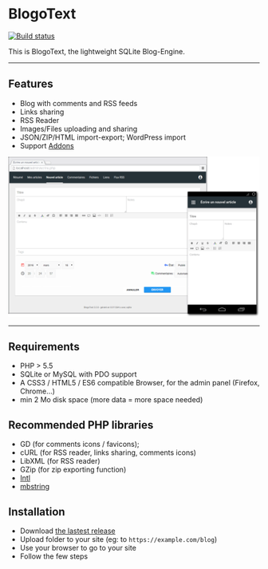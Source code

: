 # BlogoText

[![Build status](https://travis-ci.org/BlogoText/blogotext.svg?branch=dev)](https://travis-ci.org/BlogoText/blogotext)

This is BlogoText, the lightweight SQLite Blog-Engine.

---

## Features
 * Blog with comments and RSS feeds
 * Links sharing
 * RSS Reader
 * Images/Files uploading and sharing
 * JSON/ZIP/HTML import-export; WordPress import
 * Support [Addons](https://github.com/BlogoText/blogotext-addons)

![BlogoText screenshot](https://raw.githubusercontent.com/BlogoText/blogotext/dev/preview.png)

---

## Requirements
 * PHP > 5.5
 * SQLite or MySQL with PDO support
 * A CSS3 / HTML5 / ES6 compatible Browser, for the admin panel (Firefox, Chrome…)
 * min 2 Mo disk space (more data = more space needed)

## Recommended PHP libraries
 * GD (for comments icons / favicons);
 * cURL (for RSS reader, links sharing, comments icons)
 * LibXML (for RSS reader)
 * GZip (for zip exporting function)
 * [Intl](http://php.net/manual/book.intl.php)
 * [mbstring](http://php.net/manual/book.mbstring.php)

## Installation
 * Download [the lastest release](https://github.com/BlogoText/blogotext/releases)
 * Upload folder to your site (eg: to `https://example.com/blog`)
 * Use your browser to go to your site
 * Follow the few steps
